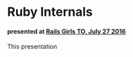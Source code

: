 # Ruby Internals
#### presented at [Rails Girls TO, July 27 2016](http://www.meetup.com/railsgirlsTO/events/232462550/)

This presentation 